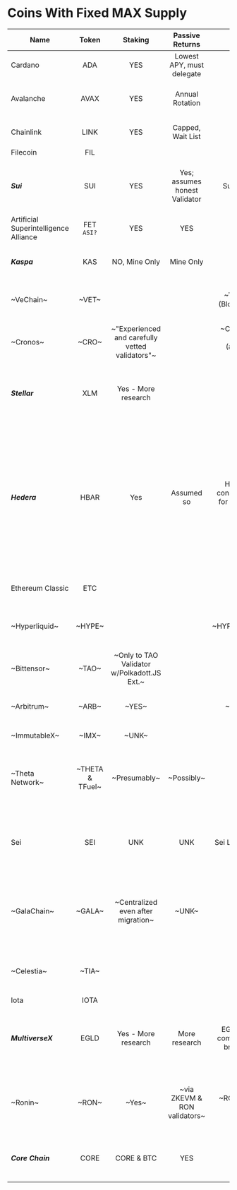 # Coins With Fixed MAX Supply

| Name                                       | Token             | Staking                                          | Passive Returns                | Network                                           | Max Supply                             | Acceptable Tokenomics              | Whitepaper                                                                                                                                                                         |   Type/Notes                                                                                 |
| ------                                     |  :-----:          | :-------:                                        | :---------------:              | :-------:                                         | :----------:                           | :----------:                       | :-------:                                                                                                                                                                          | -------------                                                                                |
| Cardano                                    | ADA               | YES                                              | Lowest APY, must delegate      | Cardano                                           | 45,000,000,000                         | Nope, already in it                |  Maybe -> [1](https://docs.cardano.org/about-cardano/contributions/) - [2](https://arxiv.org/pdf/2012.15254.pdf)                                                                   | POS, ecosystem                                                                               |                 
| Avalanche                                  | AVAX              | YES                                              | Annual Rotation                |   ERC                                             | 720,000,000                            |                                    |  [Link](https://cdn.prod.website-files.com/5d80307810123f5ffbb34d6e/6008d7bbf8b10d1eb01e7e16_Avalanche%20Platform%20Whitepaper.pdf) - [Other](https://www.avalabs.org/whitepapers) | EVM -- 3-chains -- UTXO & Accounting -- ecosystem                                            |
| Chainlink                                  | LINK              | YES                                              | Capped, Wait List              |   ERC                                             | 1,000,000,000                          |                                    |  [Download](https://research.chain.link/whitepaper-v2.pdf)                                                                                                                         | Layer-0-ish -- Check Tokenomics                                                              |
| Filecoin                                   | FIL               |                                                  |                                |                                                   | 1,959,768,458                          |                                    |  [Download](https://filecoin.io/filecoin.pdf)                                                                                                                                      | Storage                                                                                      |
| **_Sui_**                                  | SUI               | YES                                              | Yes; assumes honest Validator  | Sui & Bridges                                     | 10,000,000,000                         | _**LOOKUP**_                       |  [1](https://docs.sui.io/paper/sui.pdf) - [2](https://docs.sui.io/paper/tokenomics.pdf)                                                                                            | No burn -- EVM -- Permissionless -- S-contracts -- Native storage -- Tokenomics?             |
| Artificial Superintelligence Alliance      | FET <br>`ASI?`    | YES                                              | YES                            | ERC/BNB                                           | 2,719,493,896 <br> `New tokenomics ?`  | `WAITING NO TRANSITION`            |  [1](https://fetch.ai/blog/fetch-ai-economics-white-paper) - [2](https://docs.superintelligence.io/artificial-superintelligence-alliance)                                          | `WAITING`                                                                                    | 
| **_Kaspa_**                                | KAS               | NO, Mine Only                                    | Mine Only                      | Kaspa                                             | 28,704,026,601                         | `Fair Launch`<br> no pre-mine      |  [Library](https://kaspa.org/publications/)                                                                                                                                        | PoW -- Permisionless -- Lightweight -- Evolving-DAG                                          |
| ~VeChain~                                  | ~VET~             |                                                  |                                | ~THORchain (Blockchain X)~                        | ~86,712,634,466~                       |                                    |  ~[Download](https://www.vechain.org/assets/whitepaper/whitepaper-1-0.pdf)~                                                                                                        | ~On THORchain -- Supply tracking -- NO THANKS~                                               |
| ~Cronos~                                   | ~CRO~             | ~"Experienced and carefully vetted validators"~  |                                | ~Chronos POS Chain <br> (aka Chain) <br> & IBC~   | ~30,000,000,000~                       |                                    |  ~[Link](https://whitepaper.cronos.org/)~                                                                                                                                          | ~Permissioned validators -- Web3-oriented -- Formerly Crypto.com~                            |
| **_Stellar_**                              | XLM               | Yes - More research                              |                                |                                                   | 50,001,786,911                         |                                    |  [Download](https://cdn.sanity.io/files/e2r40yh6/production-i18n/39856a57fa0c6e7d646b7db88f48f17688693fe4.pdf?dl=stellar-consensus-protocol.pdf)                                   | Stellar CP -- Federated Byzantine Agreement System -- Quorum Slices                          |                   
| **_Hedera_**                               | HBAR              | Yes                                              | Assumed so                     | Hedera with consensus tie-in for Hyperledger Fabric  | 50,000,000,000                      | _**LOOKUP**_ -- Swirlds owns 5% supply + gets 10% (or a min) of fees -- could Swirlds end up with all HBAR through ownership/commission agreement |  [Library](https://hedera.com/papers)                               | Read 2023 Compilation -- Protected code -- hashgraft, no pruning -- centralized moving to decentralizaed -- governing council runs nodes and governs -- permissionless in future -- built for kyc/aml along with pseudonimity |
| Ethereum Classic                           | ETC               |                                                  |                                |                                                   | 210,700,000                            |                                    |  [Library](https://ethereumclassic.org/knowledge/foundation)                                                                                                                       | `ON LIST` -- Claims to use ETH WP                                                            |
| ~Hyperliquid~                              | ~HYPE~            |                                                  |                                | ~HYPER/ETH/ARB~                                   | ~1,000,000,000~                        | ~UNK~                              |  ~[Gitbook](https://hyperliquid.gitbook.io/hyperliquid-docs)~                                                                                                                      | ~Uses 3-chains -- ETH gas -- requires wrap(s) -- **OR** -- bridging~                         |
| ~Bittensor~                                | ~TAO~             | ~Only to TAO Validator w/Polkadott.JS Ext.~      |                                | ~UNK~                                             | ~21,000,000~                           |                                    |  ~[Link](https://bittensor.com/whitepaper)~                                                                                                                                        | ~Staking via Polkadot.js -- DOT gov affects TAO?~                                            |
| ~Arbitrum~                                 | ~ARB~             | ~YES~                                            |                                | ~ERC/ARB~                                         | ~10,000,000,000~                       |                                    | ~[Git](https://docs.arbitrum.io/welcome/get-started)~                                                                                                                              | ~L2 of ETH -- EMV -- reuqires wrap(s) -- **OR** -- bridging~                                 |  
| ~ImmutableX~                                  | ~IMX~               |~UNK~                                                  |                                |                                                   | ~2,000,000,000~                          | ~Eth L2 for NFTs~                                    |  ~[Download](https://uploads-ssl.webflow.com/646557ee455c3e16e4a9bcb3/6499367de527dd82ab7475a3_Immutable%20Whitepaper%20Update%202023%20(3).pdf)~    | ~Ethereum L2 for NFTs~                                                                                    |
| ~Theta Network~                              | ~THETA & TFuel~            | ~Presumably~                                                 | ~Possibly~                           |                                                   | ~1,000,000,000~                          |                                    |  ~[Library](https://www.thetatoken.org/docs)~                                                                                                       | ~Guardians & Validators & EdgeNodes -- BIG TECH are Elitee Validators -- Unique CDN???~                                                                                    | 
| Sei                                        | SEI               | UNK                                                 | UNK                               | Sei L1 For Trading                                                  | 10,000,000,000                         | UNK                                   |  [Github](https://github.com/sei-protocol/sei-chain/blob/main/whitepaper/Sei_Whitepaper.pdf) - [Web](https://www.sei.io/)                               | Icomplete whitepaper download -- Matching Engine -- Smart Cons -- For Trading/DEX/CEX                                                                                    |
| ~GalaChain~                                  | ~GALA~              | ~Centralized even after migration~                                                 | ~UNK~                               |                                                   | ~50,000,000,000~                         |                                    |  ~[Downlaod](https://news.gala.com/wp-content/uploads/2024/10/GalaChain-Decentralization-White-Paper-DRAFT.pdf)~                      | ~Permissioned decentralization -- moving from Hyperledger Fabric -- Validator, Orderers, etc, etc~                                                                                    |
| ~Celestia~                                 | ~TIA~             |                                                  |                                | ~UNK~                                             | ~100,000,000~                          | ~MOSTLY INVESTORS~                 |  ~[Docs](https://docs.celestia.org/) - [1](https://arxiv.org/abs/1905.09274/) - [2](https://arxiv.org/abs/1809.09044/) - [3](https://discovery.ucl.ac.uk/id/eprint/10117245/)~     | ~Tech seems good -- Many investors -- Tokenomics sucks~                                      |
| Iota                                       | IOTA              |                                                  |                                |                                                   | 4,600,000,000                          |                                    |  [Library](https://www.iota.org/foundation/research-papers)                                                                                                                        | `ON LIST`                                                                                    |
| **_MultiverseX_**                          | EGLD              | Yes - More research                              | More research                  | EGLD -- EVM compat -- other bridges avail         | 31,415,926                             |                                    |  [Download](https://files.multiversx.com/multiversx-whitepaper.pdf)                                                                                                                | sPOS - Sharded Node Pools - Appears least centralized -- EVM compat -- K-language -- ZKSNARK future |
| ~Ronin~                                    | ~RON~             | ~Yes~                                            |~via ZKEVM & RON validators~    |~RON/ETH/L2-dapps~                                 | ~1,000,000,000~                        |~Unlikey any good - formerly Axie Infinity | ~[Download](https://docs.roninchain.com/basics/white-paper)~                                                                                                                | ~12 Governing Validators for Ronin & ZKEVM -- 22 Eth bridge operators -- core seems centralized~    |
| **_Core Chain_**                           | CORE              | CORE & BTC                                       | YES                            | CORE                                              | 2,100,000,000                          | _**LOOKUP**_                       |  [Git](https://whitepaper.coredao.org/core-white-paper-v1.0.7)                                                                                                                     | dPoW, dPoS -- Delegate BTC/CORE -- S-contracts -- Ecosystem                                         |


























